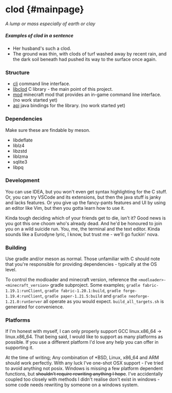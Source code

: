 # clod {#mainpage}

_A lump or mass especially of earth or clay_

##### Examples of clod in a sentence

- Her husband's such a clod.
- The ground was thin, with clods of turf washed away by recent rain, and the dark soil beneath had pushed its way to the surface once again.

### Structure

- [cli](./cli) command line interface.
- [libclod](./libclod) C library - the main point of this project.
- [mod](./mod) minecraft mod that provides an in-game command line interface. (no work started yet)
- [api](./api) java bindings for the library. (no work started yet)

### Dependencies

Make sure these are findable by meson.

- libdeflate
- liblz4
- libzstd
- liblzma
- sqlite3
- libpq

### Development

You can use IDEA, but you won't even get syntax highlighting for the C stuff.
Or, you can try VSCode and its extensions, but then the java stuff is janky and lacks features.
Or you give up the fancy-pants features and UI by using an editor like Vim, but then you gotta learn how to use it.

Kinda tough deciding which of your friends get to die, isn't it? Good news is you got this one choom who's already dead. And he'd be honoured to join you on a wild suicide run.
You, me, the terminal and the text editor. Kinda sounds like a Eurodyne lyric, I know, but trust me - we'll go fuckin' nova.

### Building

Use gradle and/or meson as normal. Those unfamiliar with C should note that you're responsible for providing dependencies - typically at the OS level.

To control the modloader and minecraft version, reference the `<modloader>-<minecraft_version>` gradle subproject.
Some examples; `gradle fabric-1.19.1:runClient`, `gradle fabric-1.20.1:build`, `gradle forge-1.19.4:runClient`, `gradle paper-1.21.5:build` and `gradle neoforge-1.21.0:runServer` all operate as you would expect.
`build_all_targets.sh` is generated for convenience.

### Platforms

If I'm honest with myself, I can only properly support GCC linux.x86_64 -> linux.x86_64.
That being said, I would like to support as many platforms as possible.
If you use a different platform I'd love any help you can offer in supporting it.

At the time of writing;
Any combination of *BSD, Linux, x86_64 and ARM should work perfectly.
With any luck I've one-shot OSX support - I've tried to avoid anything not posix.
Windows is missing a few platform dependent functions, but ~~shouldn't require rewriting anything I hope~~.
I've accidentally coupled too closely with methods I didn't realise don't exist in windows - some code needs rewriting by someone on a windows system.
